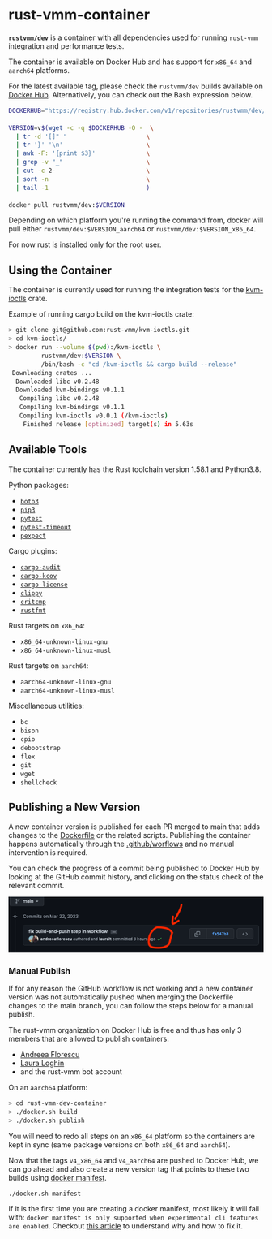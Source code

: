 # rust-vmm-container

**`rustvmm/dev`** is a container with all dependencies used for running
`rust-vmm` integration and performance tests.

The container is available on Docker Hub and has support for `x86_64` and
`aarch64` platforms.

For the latest available tag, please check the `rustvmm/dev` builds available
on [Docker Hub](https://hub.docker.com/r/rustvmm/dev/tags). Alternatively, you
can check out the Bash expression below.

```bash
DOCKERHUB="https://registry.hub.docker.com/v1/repositories/rustvmm/dev/tags"

VERSION=v$(wget -c -q $DOCKERHUB -O -  \
  | tr -d '[]" '                      \
  | tr '}' '\n'                       \
  | awk -F: '{print $3}'              \
  | grep -v "_"                       \
  | cut -c 2-                         \
  | sort -n                           \
  | tail -1                           )

docker pull rustvmm/dev:$VERSION
```

Depending on which platform you're running the command from, docker will pull
either `rustvmm/dev:$VERSION_aarch64` or `rustvmm/dev:$VERSION_x86_64`.

For now rust is installed only for the root user.

## Using the Container

The container is currently used for running the integration tests for the
[kvm-ioctls](https://github.com/rust-vmm/kvm-ioctls) crate.

Example of running cargo build on the kvm-ioctls crate:

```bash
> git clone git@github.com:rust-vmm/kvm-ioctls.git
> cd kvm-ioctls/
> docker run --volume $(pwd):/kvm-ioctls \
         rustvmm/dev:$VERSION \
         /bin/bash -c "cd /kvm-ioctls && cargo build --release"
 Downloading crates ...
  Downloaded libc v0.2.48
  Downloaded kvm-bindings v0.1.1
   Compiling libc v0.2.48
   Compiling kvm-bindings v0.1.1
   Compiling kvm-ioctls v0.0.1 (/kvm-ioctls)
    Finished release [optimized] target(s) in 5.63s
```

## Available Tools

The container currently has the Rust toolchain version 1.58.1 and Python3.8.

Python packages:

- [`boto3`](https://boto3.amazonaws.com/v1/documentation/api/latest/index.html#)
- [`pip3`](https://pip.pypa.io/en/stable/)
- [`pytest`](https://docs.pytest.org/en/latest/)
- [`pytest-timeout`](https://pypi.org/project/pytest-timeout/)
- [`pexpect`](https://pypi.org/project/pexpect/)

Cargo plugins:

- [`cargo-audit`](https://github.com/RustSec/cargo-audit)
- [`cargo-kcov`](https://github.com/kennytm/cargo-kcov)
- [`cargo-license`](https://github.com/onur/cargo-license)
- [`clippy`](https://github.com/rust-lang/rust-clippy)
- [`critcmp`](https://github.com/BurntSushi/critcmp)
- [`rustfmt`](https://github.com/rust-lang/rustfmt)

Rust targets on `x86_64`:

- `x86_64-unknown-linux-gnu`
- `x86_64-unknown-linux-musl`

Rust targets on `aarch64`:

- `aarch64-unknown-linux-gnu`
- `aarch64-unknown-linux-musl`

Miscellaneous utilities:

- `bc`
- `bison`
- `cpio`
- `debootstrap`
- `flex`
- `git`
- `wget`
- `shellcheck`

## Publishing a New Version

A new container version is published for each PR merged to main that adds
changes to the [Dockerfile](Dockerfile) or the related scripts. Publishing the
container happens automatically through the
[.github/worflows](.github/workflows) and no manual intervention is required.

You can check the progress of a commit being published to Docker Hub by looking
at the GitHub commit history, and clicking on the status check of the relevant
commit.

![alt](img/container_build.png)

### Manual Publish

If for any reason the GitHub workflow is not working and a new container
version was not automatically pushed when merging the Dockerfile changes to
the main branch, you can follow the steps below for a manual publish.

The rust-vmm organization on Docker Hub is free and thus has only 3 members
that are allowed to publish containers:
- [Andreea Florescu](https://github.com/andreeaflorescu)
- [Laura Loghin](https://github.com/lauralt)
- and the rust-vmm bot account

On an `aarch64` platform:

```bash
> cd rust-vmm-dev-container
> ./docker.sh build
> ./docker.sh publish
```

You will need to redo all steps on an `x86_64` platform so the containers are
kept in sync (same package versions on both `x86_64` and `aarch64`).

Now that the tags `v4_x86_64` and `v4_aarch64` are pushed to Docker Hub, we can
go ahead and also create a new version tag that points to these two builds
using
[docker manifest](https://docs.docker.com/engine/reference/commandline/manifest/).

```bash
./docker.sh manifest
```

If it is the first time you are creating a docker manifest, most likely it will
fail with: ```docker manifest is only supported when experimental cli features
are enabled```. Checkout
[this article](https://medium.com/@mauridb/docker-multi-architecture-images-365a44c26be6)
to understand why and how to fix it.
